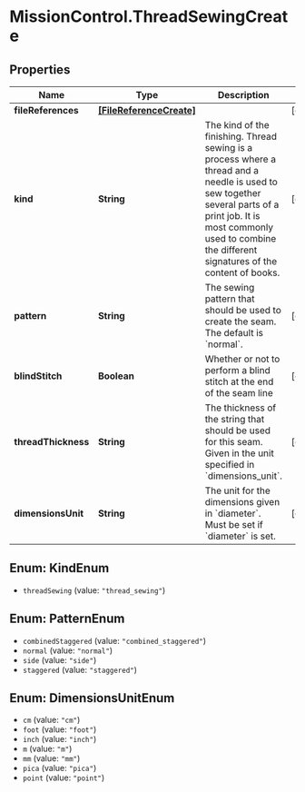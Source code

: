 # MissionControl.ThreadSewingCreate

## Properties
Name | Type | Description | Notes
------------ | ------------- | ------------- | -------------
**fileReferences** | [**[FileReferenceCreate]**](FileReferenceCreate.md) |  | [optional] 
**kind** | **String** | The kind of the finishing. Thread sewing is a process where a thread and a needle is used to sew together several parts of a print job. It is most commonly used to combine the different signatures of the content of books. | [optional] 
**pattern** | **String** | The sewing pattern that should be used to create the seam. The default is &#x60;normal&#x60;. | [optional] 
**blindStitch** | **Boolean** | Whether or not to perform a blind stitch at the end of the seam line | [optional] 
**threadThickness** | **String** | The thickness of the string that should be used for this seam. Given in the unit specified in &#x60;dimensions_unit&#x60;. | [optional] 
**dimensionsUnit** | **String** | The unit for the dimensions given in &#x60;diameter&#x60;. Must be set if &#x60;diameter&#x60; is set. | [optional] 

<a name="KindEnum"></a>
## Enum: KindEnum

* `threadSewing` (value: `"thread_sewing"`)


<a name="PatternEnum"></a>
## Enum: PatternEnum

* `combinedStaggered` (value: `"combined_staggered"`)
* `normal` (value: `"normal"`)
* `side` (value: `"side"`)
* `staggered` (value: `"staggered"`)


<a name="DimensionsUnitEnum"></a>
## Enum: DimensionsUnitEnum

* `cm` (value: `"cm"`)
* `foot` (value: `"foot"`)
* `inch` (value: `"inch"`)
* `m` (value: `"m"`)
* `mm` (value: `"mm"`)
* `pica` (value: `"pica"`)
* `point` (value: `"point"`)

